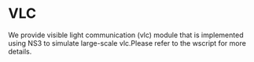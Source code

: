 # VLC
We provide visible light communication (vlc) module that is implemented using NS3 to simulate large-scale vlc.Please refer to the wscript for more details.
